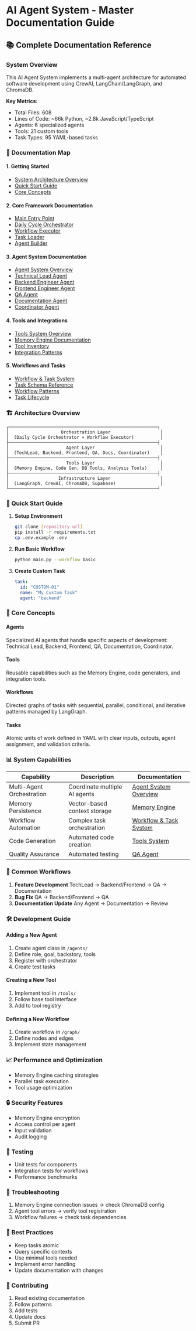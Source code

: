 # AI Agent System - Master Documentation Guide

## 📚 Complete Documentation Reference

### System Overview
This AI Agent System implements a multi-agent architecture for automated software development using CrewAI, LangChain/LangGraph, and ChromaDB.

**Key Metrics:**
- Total Files: 608
- Lines of Code: ~66k Python, ~2.8k JavaScript/TypeScript
- Agents: 6 specialized agents
- Tools: 21 custom tools
 - Task Types: 95 YAML-based tasks

### 📖 Documentation Map

#### 1. Getting Started
- [System Architecture Overview](#architecture-overview)
- [Quick Start Guide](#quick-start-guide)
- [Core Concepts](#core-concepts)

#### 2. Core Framework Documentation
- [Main Entry Point](./main_entry_point.md)
- [Daily Cycle Orchestrator](./daily_cycle_orchestrator.md)
- [Workflow Executor](./workflow_executor.md)
- [Task Loader](./task_loader.md)
- [Agent Builder](./agent_builder.md)

#### 3. Agent System Documentation
- [Agent System Overview](./agent_system_overview.md)
- [Technical Lead Agent](./technical_lead_agent.md)
- [Backend Engineer Agent](./backend_agent.md)
- [Frontend Engineer Agent](./frontend_agent.md)
- [QA Agent](./qa_agent.md)
- [Documentation Agent](./documentation_agent.md)
- [Coordinator Agent](./coordinator_agent.md)

#### 4. Tools and Integrations
- [Tools System Overview](./tools_system.md)
- [Memory Engine Documentation](./memory_engine.md)
- [Tool Inventory](./tools_system.md#inventory)
- [Integration Patterns](./tools_system.md#patterns)

#### 5. Workflows and Tasks
- [Workflow & Task System](./workflow_task_system.md)
- [Task Schema Reference](./workflow_task_system.md#task-definition-schema)
- [Workflow Patterns](./workflow_task_system.md#workflow-patterns)
- [Task Lifecycle](./workflow_task_system.md#task-lifecycle)

### 🏗 Architecture Overview

```
┌─────────────────────────────────────────────────────────┐
│                    Orchestration Layer                   │
│  (Daily Cycle Orchestrator + Workflow Executor)          │
├─────────────────────────────────────────────────────────┤
│                      Agent Layer                         │
│  (TechLead, Backend, Frontend, QA, Docs, Coordinator)    │
├─────────────────────────────────────────────────────────┤
│                      Tools Layer                         │
│  (Memory Engine, Code Gen, DB Tools, Analysis Tools)     │
├─────────────────────────────────────────────────────────┤
│                   Infrastructure Layer                   │
│  (LangGraph, CrewAI, ChromaDB, Supabase)                 │
└─────────────────────────────────────────────────────────┘
```

### 🚀 Quick Start Guide

1. **Setup Environment**
   ```bash
   git clone [repository-url]
   pip install -r requirements.txt
   cp .env.example .env
   ```

2. **Run Basic Workflow**
   ```bash
   python main.py --workflow basic
   ```

3. **Create Custom Task**
   ```yaml
   task:
     id: "CUSTOM-01"
     name: "My Custom Task"
     agent: "backend"
   ```

### 🔑 Core Concepts

#### Agents
Specialized AI agents that handle specific aspects of development: Technical Lead, Backend, Frontend, QA, Documentation, Coordinator.

#### Tools
Reusable capabilities such as the Memory Engine, code generators, and integration tools.

#### Workflows
Directed graphs of tasks with sequential, parallel, conditional, and iterative patterns managed by LangGraph.

#### Tasks
Atomic units of work defined in YAML with clear inputs, outputs, agent assignment, and validation criteria.

### 📊 System Capabilities

| Capability | Description | Documentation |
|------------|-------------|---------------|
| Multi-Agent Orchestration | Coordinate multiple AI agents | [Agent System Overview](./agent_system_overview.md) |
| Memory Persistence | Vector-based context storage | [Memory Engine](./memory_engine.md) |
| Workflow Automation | Complex task orchestration | [Workflow & Task System](./workflow_task_system.md) |
| Code Generation | Automated code creation | [Tools System](./tools_system.md) |
| Quality Assurance | Automated testing | [QA Agent](./qa_agent.md) |

### 🔄 Common Workflows

1. **Feature Development**
   TechLead → Backend/Frontend → QA → Documentation
2. **Bug Fix**
   QA → Backend/Frontend → QA
3. **Documentation Update**
   Any Agent → Documentation → Review

### 🛠 Development Guide

#### Adding a New Agent
1. Create agent class in `/agents/`
2. Define role, goal, backstory, tools
3. Register with orchestrator
4. Create test tasks

#### Creating a New Tool
1. Implement tool in `/tools/`
2. Follow base tool interface
3. Add to tool registry

#### Defining a New Workflow
1. Create workflow in `/graph/`
2. Define nodes and edges
3. Implement state management

### 📈 Performance and Optimization
- Memory Engine caching strategies
- Parallel task execution
- Tool usage optimization

### 🔒 Security Features
- Memory Engine encryption
- Access control per agent
- Input validation
- Audit logging

### 🧪 Testing
- Unit tests for components
- Integration tests for workflows
- Performance benchmarks

### 🚨 Troubleshooting
1. Memory Engine connection issues → check ChromaDB config
2. Agent tool errors → verify tool registration
3. Workflow failures → check task dependencies

### 📝 Best Practices
- Keep tasks atomic
- Query specific contexts
- Use minimal tools needed
- Implement error handling
- Update documentation with changes

### 🤝 Contributing
1. Read existing documentation
2. Follow patterns
3. Add tests
4. Update docs
5. Submit PR

